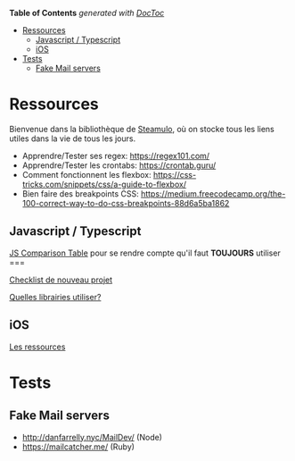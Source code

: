 <!-- START doctoc generated TOC please keep comment here to allow auto update -->
<!-- DON'T EDIT THIS SECTION, INSTEAD RE-RUN doctoc TO UPDATE -->
**Table of Contents**  *generated with [DocToc](https://github.com/thlorenz/doctoc)*

- [Ressources](#ressources)
  - [Javascript / Typescript](#javascript--typescript)
  - [iOS](#ios)
- [Tests](#tests)
  - [Fake Mail servers](#fake-mail-servers)

<!-- END doctoc generated TOC please keep comment here to allow auto update -->

# Ressources
Bienvenue dans la bibliothèque de [Steamulo](http://www.steamulo.com/), où on stocke tous les liens utiles dans la vie de tous les jours.
* Apprendre/Tester ses regex: https://regex101.com/
* Apprendre/Tester les crontabs: https://crontab.guru/
* Comment fonctionnent les flexbox: https://css-tricks.com/snippets/css/a-guide-to-flexbox/
* Bien faire des breakpoints CSS: https://medium.freecodecamp.org/the-100-correct-way-to-do-css-breakpoints-88d6a5ba1862

## Javascript / Typescript

[JS Comparison Table](https://dorey.github.io/JavaScript-Equality-Table/) pour se rendre compte qu'il faut **TOUJOURS** utiliser ===

[Checklist de nouveau projet](https://github.com/STEAMULO/resources/blob/master/javascript-checklist-nouveau-projet.md)

[Quelles librairies utiliser?](https://github.com/STEAMULO/resources/blob/master/javascript-les-libs.md)

## iOS

[Les ressources](https://github.com/STEAMULO/resources/blob/master/iOS/resources-iOS.md)

# Tests
## Fake Mail servers
- http://danfarrelly.nyc/MailDev/ (Node)
- https://mailcatcher.me/ (Ruby)